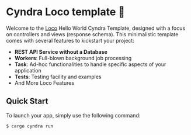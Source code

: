 # Cyndra Loco template :train:

Welcome to the [Loco](https://loco.rs) Hello World Cyndra Template, designed with a focus on controllers and views (response schema). This minimalistic template comes with several features to kickstart your project:
- **REST API Service without a Database**
- **Workers**: Full-blown background job processing
- **Task**: Ad-hoc functionalities to handle specific aspects of your application
- **Tests**: Testing facility and examples
- And More Loco Features

## Quick Start

To launch your app, simply use the following command:

```sh
$ cargo cyndra run
```